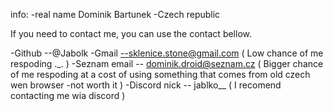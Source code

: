 
info:
   -real name Dominik Bartunek
   -Czech republic

If you need to contact me, you can use the contact bellow.
 
  -Github --@Jabolk
  -Gmail --sklenice.stone@gmail.com ( Low chance of me respoding ._. )
  -Seznam email -- dominik.droid@seznam.cz ( Bigger chance of me respoding at a cost of using something that comes from old czech wen browser -not worth it )
  -Discord nick -- jablko__ ( I recomend contacting me wia discord )

<!---
Jabolk/Jabolk is a ✨ special ✨ repository because its `README.md` (this file) appears on your GitHub profile.
You can click the Preview link to take a look at your changes.
--->
